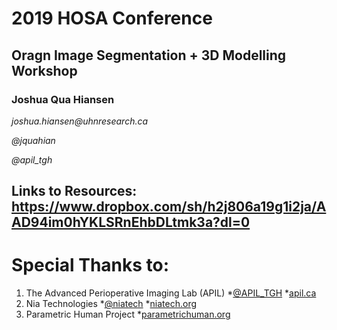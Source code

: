 # 2019 HOSA Conference
## Oragn Image Segmentation + 3D Modelling Workshop

### Joshua Qua Hiansen

_joshua.hiansen@uhnresearch.ca_


_@jquahian_


_@apil_tgh_



## Links to Resources: https://www.dropbox.com/sh/h2j806a19g1i2ja/AAD94im0hYKLSRnEhbDLtmk3a?dl=0

# Special Thanks to:

1. The Advanced Perioperative Imaging Lab (APIL)
	*[@APIL_TGH](https://twitter.com/apil_tgh)
	*[apil.ca](http://apil.ca/)
2. Nia Technologies
	*[@niatech](https://twitter.com/niatech)
	*[niatech.org](https://niatech.org/)
3. Parametric Human Project
	*[parametrichuman.org](https://parametrichuman.org/)
